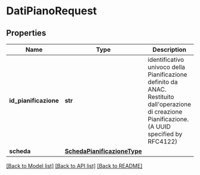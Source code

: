 # DatiPianoRequest

## Properties
Name | Type | Description | Notes
------------ | ------------- | ------------- | -------------
**id_pianificazione** | **str** | identificativo univoco della Pianificazione definito da ANAC. Restituito dall&#x27;operazione di creazione Pianificazione. (A UUID specified by RFC4122) | 
**scheda** | [**SchedaPianificazioneType**](SchedaPianificazioneType.md) |  | [optional] 

[[Back to Model list]](../README.md#documentation-for-models) [[Back to API list]](../README.md#documentation-for-api-endpoints) [[Back to README]](../README.md)

